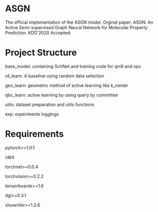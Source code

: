 # ASGN

The official implementation of the ASGN model.
Orginal paper: ASGN: An Active Semi-supervised Graph Neural Network for Molecular Property Prediction. KDD'2020 Accepted. 

# Project Structure
base_model: containing SchNet and training code for qm9 and opv

rd_learn: A baseline using random data selection

geo_learn: geometric method of active learning like k_center

qbc_learn: active learning by using query by committee 

utils: dataset preparation and utils functions

exp: experiments loggings

# Requirements

pytorch>=1.0.1

rdkit

torchnet>=0.0.4

torchvision>=0.2.2

tensorboardx>=1.6

dgl>=0.3.1

xlsxwriter>=1.2.6


